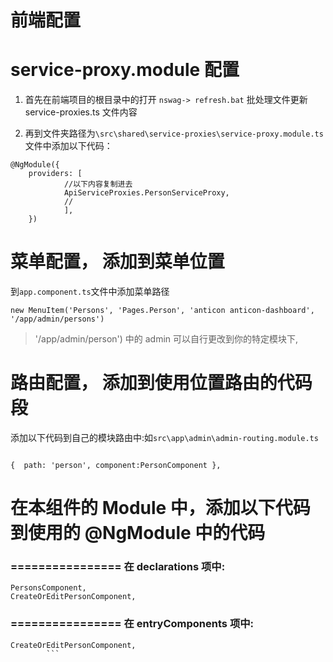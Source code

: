 

# 前端配置
# service-proxy.module 配置

1. 首先在前端项目的根目录中的打开 `nswag-> refresh.bat` 批处理文件更新 service-proxies.ts 文件内容

2. 再到文件夹路径为`\src\shared\service-proxies\service-proxy.module.ts` 文件中添加以下代码：

```
@NgModule({
	providers: [
            //以下内容复制进去
            ApiServiceProxies.PersonServiceProxy,
            //
            ],
    })

```

# 菜单配置， 添加到菜单位置
到`app.component.ts`文件中添加菜单路径

```
new MenuItem('Persons', 'Pages.Person', 'anticon anticon-dashboard', '/app/admin/persons')
```
> '/app/admin/person') 中的 admin 可以自行更改到你的特定模块下,

# 路由配置， 添加到使用位置路由的代码段


添加以下代码到自己的模块路由中:如`src\app\admin\admin-routing.module.ts`

```

{  path: 'person', component:PersonComponent },

```



# 在本组件的 Module 中，添加以下代码到使用的 @NgModule 中的代码
### ================ 在 declarations 项中:

```
PersonsComponent,
CreateOrEditPersonComponent,

```

### ================ 在 entryComponents 项中:

```
CreateOrEditPersonComponent,
        ```